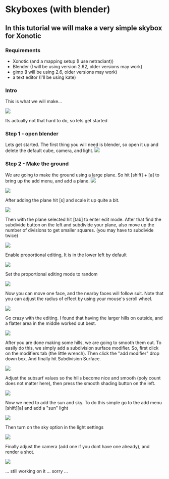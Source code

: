 Skyboxes (with blender)
=======================

In this tutorial we will make a very simple skybox for Xonotic
--------------------------------------------------------------

### Requirements

-   Xonotic (and a mapping setup (I use netradiant))
-   Blender (I will be using version 2.62, older versions may work)
-   gimp (I will be using 2.6, older versions may work)
-   a text editor (I'll be using kate)

### Intro

This is what we will make...

![](start-shot.jpg)

Its actually not that hard to do, so lets get started

### Step 1 - open blender

Lets get started.
The first thing you will need is blender, so open it up and delete the default cube, camera, and light.
![](blender-open.jpg)

### Step 2 - Make the ground

We are going to make the ground using a large plane. So hit [shift] + [a] to bring up the add menu, and add a plane.
![](blender-add-plane.jpg)

![](blender-plane.jpg)

After adding the plane hit [s] and scale it up quite a bit.

![](blender-plane-scaled.jpg)

Then with the plane selected hit [tab] to enter edit mode. After that find the subdivide button on the left and subdivide your plane, also move up the number of divisions to get smaller squares. (you may have to subdivide twice)

![](blender-plane-sub.jpg)

Enable proportional editing, It is in the lower left by default

![](blender-pedit.jpg)

Set the proportional editing mode to random

![](blender-redit.jpg)

Now you can move one face, and the nearby faces will follow suit. Note that you can adjust the radius of effect by using your mouse's scroll wheel.

![](blender-redit2.jpg)

Go crazy with the editing. I found that having the larger hills on outside, and a flatter area in the middle worked out best.

![](blender-hills1.jpg)

After you are done making some hills, we are going to smooth them out. To easily do this, we simply add a subdivision surface modifier. So, first click on the modifiers tab (the little wrench). Then click the "add modifier" drop down box. And finally hit Subdivision Surface.

![](blender-subsurf.jpg)

Adjust the subsurf values so the hills become nice and smooth (poly count does not matter here), then press the smooth shading button on the left.

![](blender-smooth.jpg)

Now we need to add the sun and sky. To do this simple go to the add menu [shift][a] and add a "sun" light

![](blender-addlight)

Then turn on the sky option in the light settings

![](blender-sky.jpg)

Finally adjust the camera (add one if you dont have one already), and render a shot.

![](blender-render1.jpg)

... still working on it ... sorry ...
